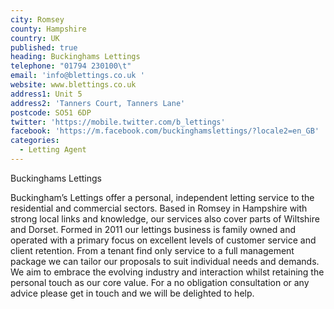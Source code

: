 ```yaml
---
city: Romsey
county: Hampshire
country: UK
published: true
heading: Buckinghams Lettings
telephone: "01794 230100\t"
email: 'info@blettings.co.uk '
website: www.blettings.co.uk
address1: Unit 5
address2: 'Tanners Court, Tanners Lane'
postcode: SO51 6DP
twitter: 'https://mobile.twitter.com/b_lettings'
facebook: 'https://m.facebook.com/buckinghamslettings/?locale2=en_GB'
categories:
  - Letting Agent
---
```

Buckinghams Lettings

Buckingham’s Lettings offer a personal, independent letting service to the residential and commercial sectors. Based in Romsey in Hampshire with strong local links and knowledge, our services also cover parts of Wiltshire and Dorset.  Formed in 2011 our lettings business is family owned and operated with a primary focus on excellent levels of customer service and client retention. From a tenant find only service to a full management package we can tailor our proposals to suit individual needs and demands. We aim to embrace the evolving industry and interaction whilst retaining the personal touch as our core value.
For a no obligation consultation or any advice please get in touch and we will be delighted to help.
